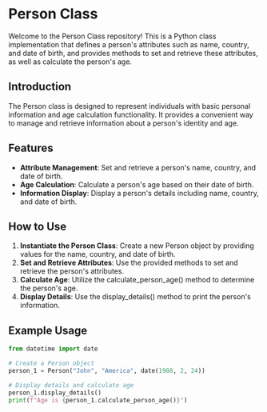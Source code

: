 # Person Class

Welcome to the Person Class repository! This is a Python class implementation that defines a person's attributes such as name, country, and date of birth, and provides methods to set and retrieve these attributes, as well as calculate the person's age.

## Introduction

The Person class is designed to represent individuals with basic personal information and age calculation functionality. It provides a convenient way to manage and retrieve information about a person's identity and age.

## Features

- **Attribute Management**: Set and retrieve a person's name, country, and date of birth.
- **Age Calculation**: Calculate a person's age based on their date of birth.
- **Information Display**: Display a person's details including name, country, and date of birth.

## How to Use

1. **Instantiate the Person Class**: Create a new Person object by providing values for the name, country, and date of birth.
2. **Set and Retrieve Attributes**: Use the provided methods to set and retrieve the person's attributes.
3. **Calculate Age**: Utilize the calculate_person_age() method to determine the person's age.
4. **Display Details**: Use the display_details() method to print the person's information.

## Example Usage

```python
from datetime import date

# Create a Person object
person_1 = Person("John", "America", date(1988, 2, 24))

# Display details and calculate age
person_1.display_details()
print(f"Age is {person_1.calculate_person_age()}")

